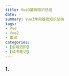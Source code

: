 ```yaml
---
title: Vue3基础知识总结
date: -
summary: Vue3常用基础知识总结
tags:
- Vue
- Vue2
- 面试
categories:
- [前端进阶]
- [读书笔记]
---
```


### 1. 